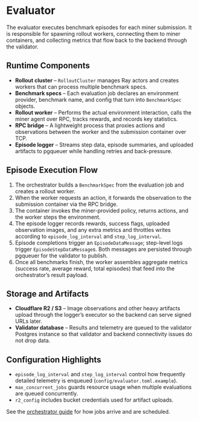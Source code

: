 # Evaluator

The evaluator executes benchmark episodes for each miner submission. It is responsible for spawning rollout workers, connecting them to miner containers, and collecting metrics that flow back to the backend through the validator.

## Runtime Components
- **Rollout cluster** – `RolloutCluster` manages Ray actors and creates workers that can process multiple benchmark specs.
- **Benchmark specs** – Each evaluation job declares an environment provider, benchmark name, and config that turn into `BenchmarkSpec` objects.
- **Rollout worker** – Performs the actual environment interaction, calls the miner agent over RPC, tracks rewards, and records key statistics.
- **RPC bridge** – A lightweight process that proxies actions and observations between the worker and the submission container over TCP.
- **Episode logger** – Streams step data, episode summaries, and uploaded artifacts to pgqueuer while handling retries and back-pressure.

## Episode Execution Flow
1. The orchestrator builds a `BenchmarkSpec` from the evaluation job and creates a rollout worker.
2. When the worker requests an action, it forwards the observation to the submission container via the RPC bridge.
3. The container invokes the miner-provided policy, returns actions, and the worker steps the environment.
4. The episode logger records rewards, success flags, uploaded observation images, and any extra metrics and throttles writes according to `episode_log_interval` and `step_log_interval`.
5. Episode completions trigger an `EpisodeDataMessage`; step-level logs trigger `EpisodeStepDataMessage`s. Both messages are persisted through pgqueuer for the validator to publish.
6. Once all benchmarks finish, the worker assembles aggregate metrics (success rate, average reward, total episodes) that feed into the orchestrator’s result payload.

## Storage and Artifacts
- **Cloudflare R2 / S3** – Image observations and other heavy artifacts upload through the logger’s executor so the backend can serve signed URLs later.
- **Validator database** – Results and telemetry are queued to the validator Postgres instance so that validator and backend connectivity issues do not drop data.

## Configuration Highlights
- `episode_log_interval` and `step_log_interval` control how frequently detailed telemetry is enqueued (`config/evaluator.toml.example`).
- `max_concurrent_jobs` guards resource usage when multiple evaluations are queued concurrently.
- `r2_config` includes bucket credentials used for artifact uploads.

See the [orchestrator guide](orchestrator.md) for how jobs arrive and are scheduled.
